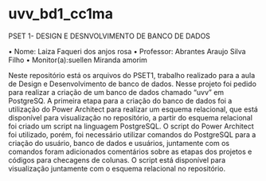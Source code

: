 # uvv_bd1_cc1ma
PSET 1- DESIGN E DESNVOLVIMENTO DE BANCO DE DADOS 

•	Nome: Laiza Faqueri dos anjos rosa 
•	Professor: Abrantes Araujo Silva Filho 
•	Monitor(a):suellen Miranda amorim 

  Neste repositório está os arquivos do PSET1, trabalho realizado para a aula de Design e Desenvolvimento de banco de dados. Nesse projeto foi pedido para realizar a criação de um banco de dados chamado “uvv” em PostgreSQ. A primeira etapa para a criação do banco de dados foi a utilização do Power Architect para realizar um esquema relacional, que está disponível para visualização no repositório, a partir do esquema relacional foi criado um script na linguagem PostgreSQL.
  O script do Power Architect foi utilizado, porém, foi necessário utilizar comandos do PostgreSQL para a criação do usuário, banco de dados e usuários, juntamente com os comandos foram adicionados comentários sobre as etapas dos projetos e códigos para checagens de colunas. O script está disponível para visualização juntamente com o esquema relacional no repositório.



